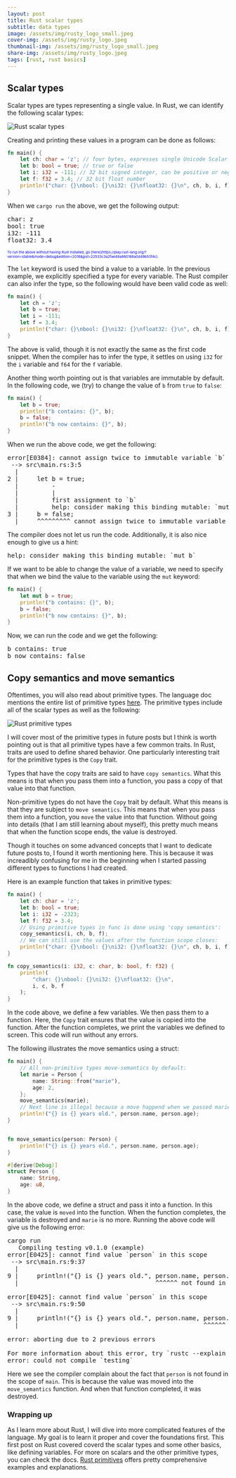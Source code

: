 ```yaml
---
layout: post
title: Rust scalar types
subtitle: data types
image: /assets/img/rusty_logo_small.jpeg
cover-img: /assets/img/rusty_logo.jpeg
thumbnail-img: /assets/img/rusty_logo_small.jpeg
share-img: /assets/img/rusty_logo.jpeg
tags: [rust, rust basics]
---
```


## Scalar types

Scalar types are types representing a single value. In Rust, we can identify the following scalar types:

![Rust scalar types](/learn/img/rust_scalar_types.png "Rust scalar types")  


Creating and printing these values in a program can be done as follows:

```rust
fn main() {
    let ch: char = 'z'; // four bytes, expresses single Unicode Scalar Value
    let b: bool = true; // true or false
    let i: i32 = -111; // 32 bit signed integer, can be positive or negative
    let f: f32 = 3.4; // 32 bit float number
    println!("char: {}\nbool: {}\ni32: {}\nfloat32: {}\n", ch, b, i, f);
}
```

When we `cargo run` the above, we get the following output:

<pre>
char: z
bool: true
i32: -111
float32: 3.4
</pre>

<p style="color:blue;font-size:8px;">To run the above without having Rust installed, go [here](https://play.rust-lang.org/?version=stable&mode=debug&edition=2018&gist=22533c3a2fae48a860168a0d49b53f4c).</p>

The `let` keyword is used the bind a value to a variable. In the previous example, we explicitly specified a type for every variable. The Rust compiler can also infer the type, so the following would have been valid code as well:

```rust
fn main() {
    let ch = 'z';
    let b = true;
    let i = -111;
    let f = 3.4;
    println!("char: {}\nbool: {}\ni32: {}\nfloat32: {}\n", ch, b, i, f);
}
```

The above is valid, though it is not exactly the same as the first code snippet. When the compiler has to infer the type, it settles on using `i32` for the `i` variable and `f64` for the `f` variable. 


Another thing worth pointing out is that variables are immutable by default. In the following code, we (try) to change the value of `b` from `true` to `false`:

```rust
fn main() {
    let b = true;
    println!("b contains: {}", b);
    b = false;
    println!("b now contains: {}", b);
}
```

When we run the above code, we get the following:

<pre>
error[E0384]: cannot assign twice to immutable variable `b`
 --> src\main.rs:3:5
  |
2 |     let b = true;
  |         -
  |         |
  |         first assignment to `b`
  |         help: consider making this binding mutable: `mut b`
3 |     b = false;
  |     ^^^^^^^^^ cannot assign twice to immutable variable
</pre>

The compiler does not let us run the code. Additionally, it is also nice enough to give us a hint:

<pre>
help: consider making this binding mutable: `mut b`
</pre>

If we want to be able to change the value of a variable, we need to specify that when we bind the value to the variable using the `mut` keyword:

```rust
fn main() {
    let mut b = true;
    println!("b contains: {}", b);
    b = false;
    println!("b now contains: {}", b);
}
```
Now, we can run the code and we get the following:

<pre>
b contains: true
b now contains: false
</pre>



## Copy semantics and move semantics

Oftentimes, you will also read about primitive types. The language doc mentions the entire list of primitive types [here](https://doc.rust-lang.org/std/index.html#primitives). The primitive types include all of the scalar types as well as the following:

![Rust primitive types](/learn/img/rust_primitive_types.png "Rust primitive types")

I will cover most of the primitive types in future posts but I think is worth pointing out is that all primitive types have a few common traits. In Rust, traits are used to define shared behavior. One particularly interesting trait for the primitive types is the `Copy` trait.

Types that have the copy traits are said to have `copy semantics`. What this means is that when you pass them into a function, you pass a copy of that value into that function.

Non-primitive types do not have the `Copy` trait by default. What this means is that they are subject to `move semantics`. This means that when you pass them into a function, you `move` the value into that function. Without going into details (that I am still learning about myself), this pretty much means that when the function scope ends, the value is destroyed.

Though it touches on some advanced concepts that I want to dedicate future posts to, I found it worth mentioning here. This is because it was increadibly confusing for me in the beginning when I started passing different types to functions I had created.

Here is an example function that takes in primitive types:

```rust
fn main() {
    let ch: char = 'z';
    let b: bool = true;
    let i: i32 = -2323;
    let f: f32 = 3.4; 
    // Using primitive types in func is done using 'copy semantics':
    copy_semantics(i, ch, b, f);
    // We can still use the values after the function scope closes:
    println!("char: {}\nbool: {}\ni32: {}\nfloat32: {}\n", ch, b, i, f);
}

fn copy_semantics(i: i32, c: char, b: bool, f: f32) {
    println!(
        "char: {}\nbool: {}\ni32: {}\nfloat32: {}\n",
        i, c, b, f
    );
} 
```

In the code above, we define a few variables. We then pass them to a function. Here, the `Copy` trait ensures that the value is copied into the function. After the function completes, we print the variables we defined to screen. This code will run without any errors. 

The following illustrates the move semantics using a struct:

```rust
fn main() {
    // All non-primitive types move-semantics by default:
    let marie = Person {
        name: String::from("marie"),
        age: 2,
    };
    move_semantics(marie);
    // Next line is illegal because a move happend when we passed marie to a function:
    println!("{} is {} years old.", person.name, person.age);
}


fn move_semantics(person: Person) {
    println!("{} is {} years old.", person.name, person.age);
}

#[derive(Debug)]
struct Person {
    name: String,
    age: u8,
}
```

In the above code, we define a struct and pass it into a function. In this case, the value is `moved` into the function. When the function completes, the variable is destroyed and `marie` is no more. Running the above code will give us the following error:

<pre>
cargo run
   Compiling testing v0.1.0 (example)
error[E0425]: cannot find value `person` in this scope
 --> src\main.rs:9:37
  |
9 |     println!("{} is {} years old.", person.name, person.age);
  |                                     ^^^^^^ not found in this scope

error[E0425]: cannot find value `person` in this scope
 --> src\main.rs:9:50
  |
9 |     println!("{} is {} years old.", person.name, person.age);
  |                                                  ^^^^^^ not found in this scope

error: aborting due to 2 previous errors

For more information about this error, try `rustc --explain E0425`.
error: could not compile `testing`
</pre>

Here we see the compiler complain about the fact that `person` is not found in the scope of `main`. This is because the value was moved into the `move_semantics` function. And when that function completed, it was destroyed.


### Wrapping up

As I learn more about Rust, I will dive into more complicated features of the language. My goal is to learn it proper and cover the foundations first. This first post on Rust covered coverd the scalar types and some other basics, like defining variables. For more on scalars and the other primitive types, you can check the docs. [Rust primitives](https://doc.rust-lang.org/std/index.html#primitives) offers pretty comprehensive examples and explanations.

